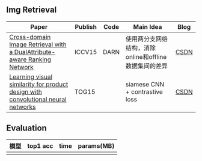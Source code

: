 ## Img Retrieval

| Paper                                                        | Publish     | Code                                                         | Main Idea                                                    | Blog                                            |
| ------------------------------------------------------------ | ----------- | ------------------------------------------------------------ | ------------------------------------------------------------ | ----------------------------------------------- |
|[Cross-domain Image Retrieval with a DualAttribute-aware Ranking Network](https://arxiv.org/pdf/1505.07922.pdf)| ICCV15 |DARN|使用两分支网络结构，消除online和offline数据集间的差异|[CSDN](https://blog.csdn.net/sxrkm6s4csx/article/details/119191211)|
|[Learning visual similarity for product design with convolutional neural networks](https://cs.colby.edu/courses/S16/cs365/papers/bell-learningProducts-SIG15.pdf)| TOG15 ||siamese CNN + contrastive loss|[CSDN](https://blog.csdn.net/sxrkm6s4csx/article/details/119191405)|


## Evaluation

| 模型         | top1 acc | time    | params(MB) |
| ------------ | -------- | ------- | ---------- |
|    |    | |  |